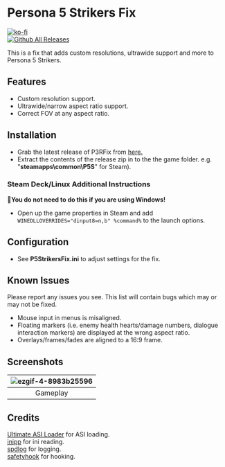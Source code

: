 ﻿# Persona 5 Strikers Fix
[![ko-fi](https://ko-fi.com/img/githubbutton_sm.svg)](https://ko-fi.com/W7W01UAI9)</br>
[![Github All Releases](https://img.shields.io/github/downloads/Lyall/P5StrikersFix/total.svg)](https://github.com/Lyall/P5StrikersFix/releases)

This is a fix that adds custom resolutions, ultrawide support and more to Persona 5 Strikers.<br />

## Features
- Custom resolution support.
- Ultrawide/narrow aspect ratio support.
- Correct FOV at any aspect ratio.

## Installation
- Grab the latest release of P3RFix from [here.](https://github.com/Lyall/P3RFix/releases)
- Extract the contents of the release zip in to the the game folder. e.g. "**steamapps\common\P5S**" for Steam).

### Steam Deck/Linux Additional Instructions
🚩**You do not need to do this if you are using Windows!**
- Open up the game properties in Steam and add `WINEDLLOVERRIDES="dinput8=n,b" %command%` to the launch options.

## Configuration
- See **P5StrikersFix.ini** to adjust settings for the fix.

## Known Issues
Please report any issues you see.
This list will contain bugs which may or may not be fixed.

- Mouse input in menus is misaligned.
- Floating markers (i.e. enemy health hearts/damage numbers, dialogue interaction markers) are displayed at the wrong aspect ratio.
- Overlays/frames/fades are aligned to a 16:9 frame.

## Screenshots

| ![ezgif-4-8983b25596](https://github.com/Lyall/P5StrikersFix/assets/695941/76edf561-06c0-455c-9bd4-8df7cbc0d07d) |
|:--:|
| Gameplay |

## Credits
[Ultimate ASI Loader](https://github.com/ThirteenAG/Ultimate-ASI-Loader) for ASI loading. <br />
[inipp](https://github.com/mcmtroffaes/inipp) for ini reading. <br />
[spdlog](https://github.com/gabime/spdlog) for logging. <br />
[safetyhook](https://github.com/cursey/safetyhook) for hooking.
